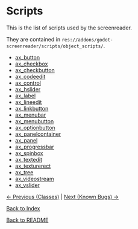 # Scripts

This is the list of scripts used by the screenreader.

They are contained in ``res://addons/godot-screenreader/scripts/object_scripts/``.

- [ax_button](scripts/ax_button.md)
- [ax_checkbox](scripts/ax_checkbox.md)
- [ax_checkbutton](scripts/ax_checkbutton.md)
- [ax_codeedit](scripts/ax_codeedit.md)
- [ax_control](scripts/ax_control.md)
- [ax_hslider](scripts/ax_hslider.md)
- [ax_label](scripts/ax_label.md)
- [ax_lineedit](scripts/ax_lineedit.md)
- [ax_linkbutton](scripts/ax_linkbutton.md)
- [ax_menubar](scripts/ax_menubar.md)
- [ax_menubutton](scripts/ax_menubutton.md)
- [ax_optionbutton](scripts/ax_optionbutton.md)
- [ax_panelcontainer](scripts/ax_panelcontainer.md)
- [ax_panel](scripts/ax_panel.md)
- [ax_progressbar](scripts/ax_progressbar.md)
- [ax_spinbox](scripts/ax_spinbox.md)
- [ax_textedit](scripts/ax_textedit.md)
- [ax_texturerect](scripts/ax_texturerect.md)
- [ax_tree](scripts/ax_tree.md)
- [ax_videostream](scripts/ax_videostream.md)
- [ax_vslider](scripts/ax_vslider.md)


[<- Previous (Classes)](classes.md)
 | [Next (Known Bugs) ->](known_bugs.md)

[Back to Index](index.md)

[Back to README](../../README.md)

